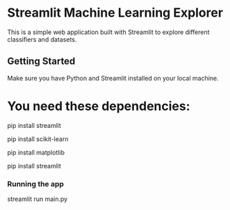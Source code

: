 # Streamlit Machine Learning Explorer

This is a simple web application built with Streamlit to explore different classifiers and datasets.

## Getting Started

Make sure you have Python and Streamlit installed on your local machine.

# You need these dependencies:

pip install streamlit


pip install scikit-learn


pip install matplotlib


pip install streamlit


### Running the app
streamlit run main.py
